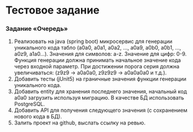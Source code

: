 # Тестовое задание

### Задание «Очередь»

1. Реализовать на java (spring boot) микросервис для генерации уникального кода табло (a0a0, a0a1, a0a2, ..., a0a9, a0b0, a0b1, ..., a0z9, a1a0...).
 Значения для символов: a-z. Значение для цифр: 0-9. Функция генерации должна принимать начальное значение кода через входной параметр. При достижении порога серия должна увеличиваться: (z9z9 -> a0a0a0, z9z9z9 -> a0a0a0a0 и т.д.).
2. Добавить тесты (jUnit5) на граничные значения функции генерации уникального кода.
3. Добавить entity для хранения последнего значения, начальный код a0a0 загрузить используя миграцию. В качестве БД использовать PostgreSQL.
4. Добавить API для получения следующего значения (с сохранением нового кода в БД).
5. Залить проект на github, выслать ссылку на ревью.